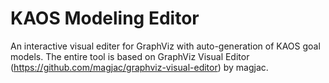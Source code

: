 # KAOS Modeling Editor
An interactive visual editer for GraphViz with auto-generation of KAOS goal models.
The entire tool is based on GraphViz Visual Editor (https://github.com/magjac/graphviz-visual-editor) by magjac.
